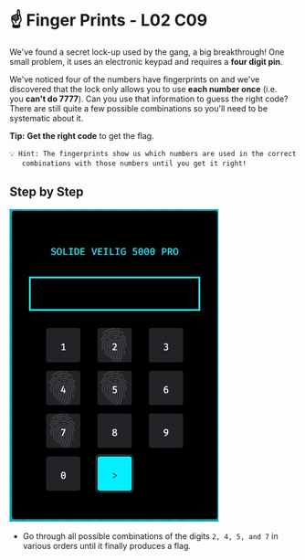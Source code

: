 # ☝️ Finger Prints - L02 C09

We've found a secret lock-up used by the gang, a big breakthrough! One small problem, it uses an electronic keypad and requires a **four digit pin**.

We've noticed four of the numbers have fingerprints on and we've discovered that the lock only allows you to use **each number once** (i.e. you **can't do 7777**). Can you use that information to guess the right code? There are still quite a few possible combinations so you'll need to be systematic about it.

**Tip:** **Get the right code** to get the flag.

```txt
💡 Hint: The fingerprints show us which numbers are used in the correct combination, it's just a matter of trying all the
   combinations with those numbers until you get it right!
```

## Step by Step

![image of the keypad](/assets/fingerprints1.jpg)

- Go through all possible combinations of the digits `2, 4, 5, and 7` in various orders until it finally produces a flag.
